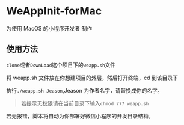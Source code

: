 # WeAppInit-forMac
为使用 MacOS 的小程序开发者 制作


## 使用方法

`clone`或者`DownLoad`这个项目下的`weapp.sh`文件

将 weapp.sh 文件放在你想建项目的外层，然后打开终端，cd 到该目录下

执行`./weapp.sh Jeason`,Jeason 为作者名字，请替换成你的名字。

>若提示无权限请在当前目录下输入`chmod 777 weapp.sh`

若无报错，脚本将自动为你部署好微信小程序的开发目录结构。